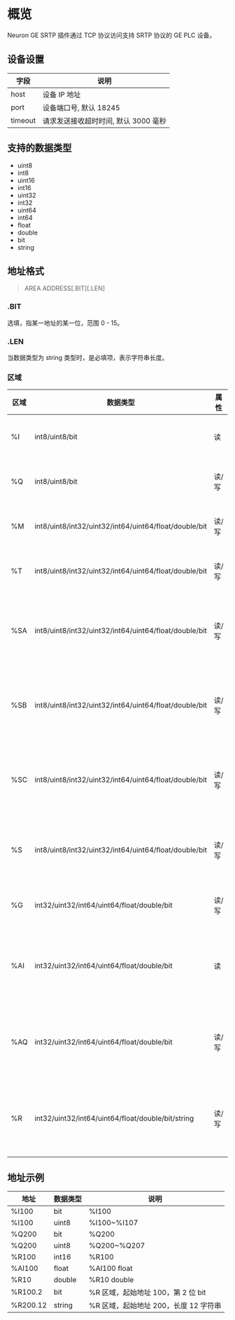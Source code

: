 # 概览

Neuron GE SRTP 插件通过 TCP 协议访问支持 SRTP 协议的 GE PLC 设备。

## 设备设置

| 字段    | 说明                                 |
| ------- | ------------------------------------ |
| host    | 设备 IP 地址                         |
| port    | 设备端口号, 默认 18245               |
| timeout | 请求发送接收超时时间, 默认 3000 毫秒 |

## 支持的数据类型

* uint8
* int8
* uint16
* int16
* uint32
* int32
* uint64
* int64
* float
* double
* bit
* string



## 地址格式

> AREA ADDRESS\[.BIT][.LEN]</span>

### .BIT

选填，指某一地址的某一位，范围 0 - 15。

### .LEN

当数据类型为 string 类型时，是必填项，表示字符串长度。

### 区域


| 区域 | 数据类型                                              | 属性  | 备注           | PLC 区域                   |
| ---- | ----------------------------------------------------- | ----- | -------------- | -------------------------- |
| %I   | int8/uint8/bit                                        | 读    | 离散输入       | Discrete inputs            |
| %Q   | int8/uint8/bit                                        | 读/写 | 离散输出       | Discrete outputs           |
| %M   | int8/uint8/int32/uint32/int64/uint64/float/double/bit | 读/写 | 内部引用       | Internal references        |
| %T   | int8/uint8/int32/uint32/int64/uint64/float/double/bit | 读/写 | 临时引用       | Temporary references       |
| %SA  | int8/uint8/int32/uint32/int64/uint64/float/double/bit | 读/写 | 系统状态引用 A | System status references A |
| %SB  | int8/uint8/int32/uint32/int64/uint64/float/double/bit | 读/写 | 系统状态参考 B | System status references B |
| %SC  | int8/uint8/int32/uint32/int64/uint64/float/double/bit | 读/写 | 系统状态参考 C | System status references C |
| %S   | int8/uint8/int32/uint32/int64/uint64/float/double/bit | 读/写 | 系统状态引用   | System status references   |
| %G   | int32/uint32/int64/uint64/float/double/bit            | 读/写 | 离散全局       | Discrete globals           |
| %AI  | int32/uint32/int64/uint64/float/double/bit            | 读    | 模拟输入寄存器 | Analog input registers     |
| %AQ  | int32/uint32/int64/uint64/float/double/bit            | 读/写 | 模拟输出寄存器 | Analog output registers    |
| %R   | int32/uint32/int64/uint64/float/double/bit/string     | 读/写 | 系统寄存器引用 | System register reference  |



## 地址示例

| 地址     | 数据类型 | 说明                                  |
| -------- | -------- | ------------------------------------- |
| %I100    | bit      | %I100                                 |
| %I100    | uint8    | %I100~%I107                           |
| %Q200    | bit      | %Q200                                 |
| %Q200    | uint8    | %Q200~%Q207                           |
| %R100    | int16    | %R100                                 |
| %AI100   | float    | %AI100 float                          |
| %R10     | double   | %R10 double                           |
| %R100.2  | bit      | %R 区域，起始地址 100，第 2 位 bit    |
| %R200.12 | string   | %R 区域，起始地址 200，长度 12 字符串 |

